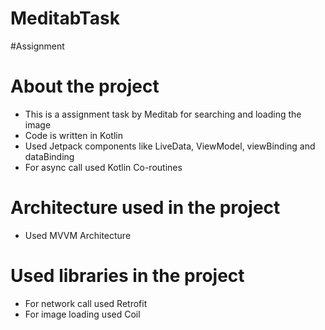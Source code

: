 # MeditabTask
#Assignment

# About the project
* This is a assignment task by Meditab for searching and loading the image
* Code is written in Kotlin
* Used Jetpack components like LiveData, ViewModel, viewBinding and dataBinding
* For async call used Kotlin Co-routines

# Architecture used in the project
* Used MVVM Architecture

# Used libraries in the project
* For network call used Retrofit
* For image loading used Coil
